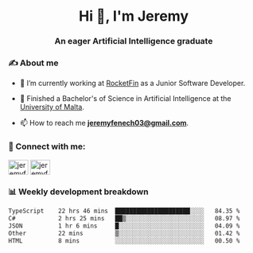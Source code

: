 <h1 align="center">Hi 👋, I'm Jeremy</h1>
<h3 align="center">An eager Artificial Intelligence graduate</h3>

<h3 align="left">✍ About me</h3>

- 🔭 I’m currently working at [RocketFin](https://rocketfin.co) as a Junior Software Developer.

- 🌱 Finished a Bachelor's of Science in Artificial Intelligence at the [University of Malta](https://www.linkedin.com/school/university-of-malta/).

- 📫 How to reach me **jeremyfenech03@gmail.com**.

<h3 align="left">🔗 Connect with me:</h3>
<p align="left">
<a href="https://linkedin.com/in/jeremyfenech" target="blank"><img align="center" src="https://raw.githubusercontent.com/rahuldkjain/github-profile-readme-generator/master/src/images/icons/Social/linked-in-alt.svg" alt="jeremyfenech" height="30" width="40" /></a>
<a href="https://www.leetcode.com/jeremyfen" target="blank"><img align="center" src="https://raw.githubusercontent.com/rahuldkjain/github-profile-readme-generator/master/src/images/icons/Social/leet-code.svg" alt="jeremyfen" height="30" width="40" /></a>
</p>


<h3 align="left">📊 Weekly development breakdown</h3>

<!--START_SECTION:waka-->

```txt
TypeScript    22 hrs 46 mins  █████████████████████░░░░   84.35 %
C#            2 hrs 25 mins   ██▒░░░░░░░░░░░░░░░░░░░░░░   08.97 %
JSON          1 hr 6 mins     █░░░░░░░░░░░░░░░░░░░░░░░░   04.09 %
Other         22 mins         ▒░░░░░░░░░░░░░░░░░░░░░░░░   01.42 %
HTML          8 mins          ░░░░░░░░░░░░░░░░░░░░░░░░░   00.50 %
```

<!--END_SECTION:waka-->
